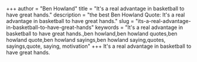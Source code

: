+++
author = "Ben Howland"
title = "It's a real advantage in basketball to have great hands."
description = "the best Ben Howland Quote: It's a real advantage in basketball to have great hands."
slug = "its-a-real-advantage-in-basketball-to-have-great-hands"
keywords = "It's a real advantage in basketball to have great hands.,ben howland,ben howland quotes,ben howland quote,ben howland sayings,ben howland saying,quotes, sayings,quote, saying, motivation"
+++
It's a real advantage in basketball to have great hands.
